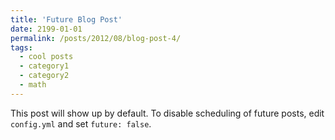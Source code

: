 ```yaml
---
title: 'Future Blog Post'
date: 2199-01-01
permalink: /posts/2012/08/blog-post-4/
tags:
  - cool posts
  - category1
  - category2
  - math
---
```


This post will show up by default. To disable scheduling of future posts, edit `config.yml` and set `future: false`. 
